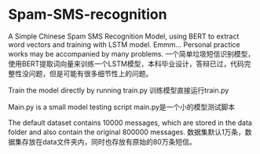 # Spam-SMS-recognition

A Simple Chinese Spam SMS Recognition Model, using BERT to extract word vectors and training with LSTM model. Emmm... Personal practice works may be accompanied by many problems.
一个简单垃圾短信识别模型，使用BERT提取词向量来训练一个LSTM模型，本科毕业设计，答辩已过，代码完整性没问题，但是可能有很多细节性上的问题。

Train the model directly by running train.py
训练模型直接运行train.py

Main.py is a small model testing script
main.py是一个小的模型测试脚本

The default dataset contains 10000 messages, which are stored in the data folder and also contain the original 800000 messages.
数据集默认1万条，数据集存放在data文件夹内，同时也存放有原始的80万条短信。
